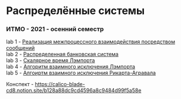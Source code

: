 # Распределённые системы
### ИТМО - 2021 - осенний семестр

lab 1 - [Реализация межпроцессного
взаимодействия посредством сообщений](https://github.com/DamirJann/distribution_system/tree/lab1)     
lab 2 - [Распределенная банковская система](https://github.com/DamirJann/distribution_system/tree/lab2)     
lab 3 - [Скалярное время Лэмпорта](https://github.com/DamirJann/distribution_system/tree/lab3)    
lab 4 - [Алгоритм взаимного исключения Лэмпорта](https://github.com/DamirJann/distribution_system/tree/lab4)  
lab 5 - [Алгоиртм взаимного исключения Рикарта-Агравала](https://github.com/DamirJann/distribution_system/tree/lab5)

Конспект - https://calico-blade-cd8.notion.site/b128a88dc9cd4596a8c9484d99f5a58e
